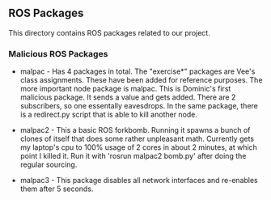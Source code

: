 ## ROS Packages
This directory contains ROS packages related to our project. 

### Malicious ROS Packages
  * malpac - Has 4 packages in total. The "exercise*" packages are Vee's class assignments. These have been added for reference purposes. The more important node package is malpac. This is Dominic's first malicious package. It sends a value and gets added. There are 2 subscribers, so one essentally eavesdrops. In the same package, there is a redirect.py script that is able to kill another node.
	
  * malpac2 - This a basic ROS forkbomb. Running it spawns a bunch of clones of itself that does some rather unpleasant math. Currently gets my laptop's cpu to 100% usage of 2 cores in about 2 minutes, at which point I killed it. Run it with 'rosrun malpac2 bomb.py' after doing the regular sourcing.

  * malpac3 - This package disables all network interfaces and re-enables them after 5 seconds.
